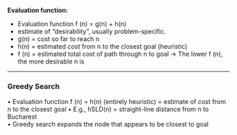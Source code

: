 
**Evaluation function:**
- Evaluation function f (n) = g(n) + h(n)  
-  estimate of “desirability”, usually problem-specific.  
- g(n) = cost so far to reach n  
- h(n) = estimated cost from n to the closest goal (heuristic) 
- f (n) = estimated total cost of path through n to goal
-> The lower f (n), the more desirable n is

---

### Greedy Search

• Evaluation function f (n) = h(n) (entirely heuristic) = estimate of cost from n to the closest goal
• E.g., hSLD(n) = straight-line distance from n to Bucharest  
• Greedy search expands the node that appears to be closest to goal



